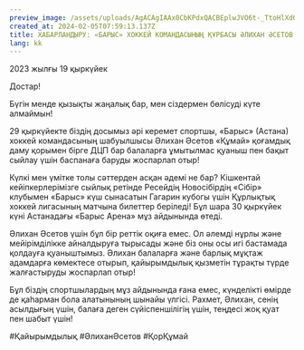 ```yaml
---
preview_image: /assets/uploads/AgACAgIAAx0CbKPdxQACBEplwJVO6t-_TtoHlXdQfL8wyewIWAACNeIxG-qZCEoWE2JS5IUlMgEAAwIAA3kAAzQE
created_at: 2024-02-05T07:59:13.137Z
title: ХАБАРЛАНДЫРУ: «БАРЫС» ХОККЕЙ КОМАНДАСЫНЫҢ ҚҰРБАСЫ ӘЛИХАН ӘСЕТОВ ПАНАҒА БАСТАДЫ
lang: kk
---
```


2023 жылғы 19 қыркүйек

Достар!

Бүгін менде қызықты жаңалық бар, мен сіздермен бөлісуді күте алмаймын!

29 қыркүйекте біздің досымыз әрі керемет спортшы, «Барыс» (Астана) хоккей командасының шабуылшысы Әлихан Әсетов «Құмай» қоғамдық даму қорымен бірге ДЦП бар балаларға ұмытылмас қуаныш пен бақыт сыйлау үшін баспанаға баруды жоспарлап отыр!
 
Күлкі мен үмітке толы сәттерден асқан әдемі не бар? Кішкентай кейіпкерлерімізге сыйлық ретінде Ресейдің Новосібірдің «Сібір» клубымен «Барыс» күш сынасатын Гагарин кубогы үшін Құрлықтық хоккей лигасының матчына билеттер беріледі! Бұл шара 30 қыркүйек күні Астанадағы «Барыс Арена» мұз айдынында өтеді.

Әлихан Әсетов үшін бұл бір реттік оқиға емес. Ол әлемді нұрлы және мейірімділікке айналдыруға тырысады және біз оны осы игі бастамада қолдауға қуаныштымыз. Әлихан балаларға және барлық мұқтаж адамдарға көмектесе отырып, қайырымдылық қызметін тұрақты түрде жалғастыруды жоспарлап отыр!

Бұл біздің спортшылардың мұз айдынында ғана емес, күнделікті өмірде де қаһарман бола алатынының шынайы үлгісі. Рахмет, Әлихан, сенің асылдығың үшін, балаға деген сүйіспеншілігің үшін, теңдесі жоқ қуат пен шабыт үшін!

#Қайырымдылық #ӘлиханӘсетов #ҚорҚұмай


